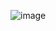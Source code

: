![image](https://user-images.githubusercontent.com/89120960/230381519-248ce9fc-26b2-42cd-93a1-7c723d960f50.png)
